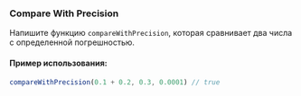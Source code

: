 ### Compare With Precision

Напишите функцию `compareWithPrecision`, которая сравнивает два числа с определенной погрешностью.

#### Пример использования:

```javascript
compareWithPrecision(0.1 + 0.2, 0.3, 0.0001) // true